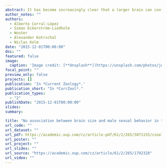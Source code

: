 ```yaml
---
abstract: It has become increasingly clear that a larger brain can confer cognitive benefits. Yet not all of the numerous aspects of cognition seem to be affected by brain size. Recent evidence suggests that some more basic forms of cognition, for instance colour vision, are not influenced by brain size. We therefore hypothesize that a larger brain is especially beneficial for distinct and gradually more complex aspects of cognition. To test this hypothesis, we assessed the performance of brain size selected female guppies (Poecilia reticulata) in two distinct aspects of cognition that differ in cognitive complexity. In a standard reversal-learning test we first investigated basic learning ability with a colour discrimination test, then reversed the reward contingency to specifically test for cognitive flexibility. We found that large-brained females outperformed small-brained females in the reversed-learning part of the test but not in the colour discrimination part of the test. Large-brained individuals are hence cognitively more flexible, which probably yields fitness benefits, as they may adapt more quickly to social and/or ecological cognitive challenges. Our results also suggest that a larger brain becomes especially advantageous with increasing cognitive complexity. These findings corroborate the significance of brain size for cognitive evolution.
author_notes: ""
authors:
  - Alberto Corral-López
  - Simon Eckerström-Liedholm
  - Wouter
  - Alexander Kotrschal
  - Niclas Kolm
date: "2015-12-01T00:00:00"
doi: ""
featured: false
image:
  caption: 'Image credit: [**Unsplash**](https://unsplash.com/photos/jdD8gXaTZsc)'
focal_point: ""
preview_only: false
projects: []
publication: 'In *Current Zoology*.'
publication_short: "In *CurrZool*."
publication_types:
  - "2"
publishDate: "2015-12-01T00:00:00"
slides: 
summary: 

title: "No association between brain size and male sexual behavior in the guppy"
url_code: ""
url_dataset: ""
url_pdf: https://academic.oup.com/cz/article-pdf/61/2/265/5071155/czoolo61-0265.pdf
url_poster: ""
url_project: ""
url_slides: ""
url_source: "https://academic.oup.com/cz/article/61/2/265/1792328"
url_video: ""
---
```

  
